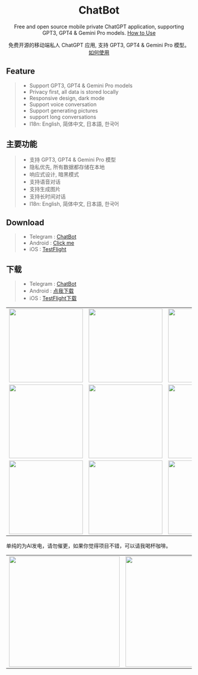 <div align="center">

<h1 align="center">ChatBot</h1>

Free and open source mobile private ChatGPT application, supporting GPT3, GPT4 & Gemini Pro models. [How to Use](./USAGE.md)

免费开源的移动端私人 ChatGPT 应用, 支持 GPT3, GPT4 & Gemini Pro 模型。 [如何使用](./USAGE.md)

</div>

## Feature

> * Support GPT3, GPT4 & Gemini Pro models
>* Privacy first, all data is stored locally
>* Responsive design, dark mode
>* Support voice conversation
>* Support generating pictures
>* support long conversations
>* I18n: English, 简体中文, 日本語, 한국어

## 主要功能

> * 支持 GPT3, GPT4 & Gemini Pro 模型
>* 隐私优先, 所有数据都存储在本地
>* 响应式设计, 暗黑模式
>* 支持语音对话
>* 支持生成图片
>* 支持长时间对话
>* I18n: English, 简体中文, 日本語, 한국어

## Download

> * Telegram : [ChatBot](https://t.me/chatbot_all)
>* Android : [Click me](https://github.com/ChatBot-All/chatbot-app/releases)
>* iOS : [TestFlight](https://testflight.apple.com/join/Znpyd2IF)

## 下载

> * Telegram : [ChatBot](https://t.me/chatbot_all)
>* Android : [点我下载](https://github.com/ChatBot-All/chatbot-app/releases)
>* iOS : [TestFlight下载](https://testflight.apple.com/join/Znpyd2IF)

<table>

<tr>

<td><center><img src="https://github.com/ChatBot-All/chatbot-app/blob/main/art/1.jpg" width="200"  /></center></td>
<td><center><img src="https://github.com/ChatBot-All/chatbot-app/blob/main/art/2.jpg" width="200"  /></center></td>
<td><center><img src="https://github.com/ChatBot-All/chatbot-app/blob/main/art/3.jpg" width="200"  /></center></td>

</tr>

<tr>

<td><center><img src="https://github.com/ChatBot-All/chatbot-app/blob/main/art/4.jpg" width="200" /></center></td>
<td><center><img src="https://github.com/ChatBot-All/chatbot-app/blob/main/art/5.jpg" width="200"  /></center></td>
<td><center><img src="https://github.com/ChatBot-All/chatbot-app/blob/main/art/6.jpg" width="200" /></center></td>

</tr>
<tr>

<td><center><img src="https://github.com/ChatBot-All/chatbot-app/blob/main/art/7.jpg" width="200"  /></center></td>
<td><center><img src="https://github.com/ChatBot-All/chatbot-app/blob/main/art/8.jpg" width="200"  /></center></td>
<td><center><img src="https://github.com/ChatBot-All/chatbot-app/blob/main/art/9.jpg" width="200" /></center></td>

</tr>
</table>

单纯的为AI发电，请勿催更，如果你觉得项目不错，可以请我喝杯咖啡。

<table>

<tr>

<td><center><img src="https://github.com/ChatBot-All/chatbot-app/blob/main/art/alipay.jpg" width="300"  /></center></td>
<td><center><img src="https://github.com/ChatBot-All/chatbot-app/blob/main/art/wechat.jpg" width="300"  /></center></td>

</tr>


</table>
